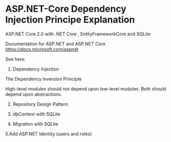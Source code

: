 # ASP.NET-Core Dependency Injection Principe Explanation
ASP.NET Core 2.0 with .NET Core , EntityFrameworkCore and  SQLite 

Documentation for ASP.NET and ASP.NET Core https://docs.microsoft.com/aspnet


See here:
1. Dependency Injection


The Dependency Inversion Principle


 High-level modules should not depend upon low-level modules. Both should depend upon abstractions.

2. Repository Design Pattern

3. dbContext with SQLite

4. Migration with SQLite

5.Add ASP.NET Identity (users and roles)

